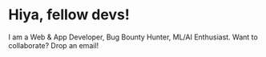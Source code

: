# Hiya, fellow devs!

I am a Web & App Developer, Bug Bounty Hunter, ML/AI Enthusiast.
Want to collaborate? Drop an email!
